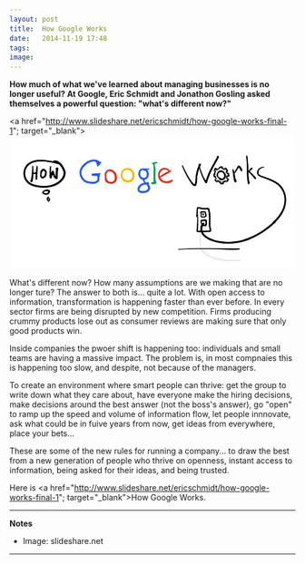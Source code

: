 ```yaml
---
layout: post
title:  How Google Works
date:   2014-11-19 17:48
tags: 
image:
---
```


**How much of what we've learned about managing businesses is no longer useful? At Google, Eric Schmidt and Jonathon Gosling asked themselves a powerful question: "what's different now?"**

<a href="http://www.slideshare.net/ericschmidt/how-google-works-final-1"; target="_blank">![](/libb/images/google.jpg)</a>

What's different now? How many assumptions are we making that are no longer ture? The answer to both is... quite a lot. With open access to information, transformation is happening faster than ever before. In every sector firms are being disrupted by new competition. Firms producing crummy products lose out as consumer reviews are making sure that only good products win.

Inside companies the pwoer shift is happening too: individuals and small teams are having a massive impact. The problem is, in most compnaies this is happening too slow, and despite, not because of the managers.

To create an environment where smart people can thrive: get the group to write down what they care about, have everyone make the hiring decisions, make decisions around the best answer (not the boss's answer), go "open" to ramp up the speed and volume of information flow, let people innnovate, ask what could be in fuive years from now, get ideas from everywhere, place your bets...  

 These are some of the new rules for running a company... to draw the best from a new generation of people who thrive on openness, instant access to information, being asked for their ideas, and being trusted. 

Here is <a href="http://www.slideshare.net/ericschmidt/how-google-works-final-1"; target="_blank">How Google Works</a>.

__________________
<b>Notes</b>

* Image: slideshare.net 

__________________







